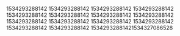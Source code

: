 1534293288142
1534293288142
1534293288142
1534293288142
1534293288142
1534293288142
1534293288142
1534293288142
1534293288142
1534293288142
1534293288142
1534293288142
1534293288142
1534293288142
15342932881421534327086528